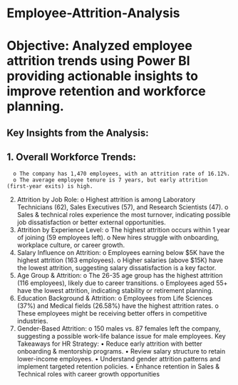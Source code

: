 # Employee-Attrition-Analysis
# Objective: Analyzed employee attrition trends using Power BI providing actionable insights to improve retention and workforce planning.

## Key Insights from the Analysis:
## 1.	 Overall Workforce Trends:
      o	The company has 1,470 employees, with an attrition rate of 16.12%.
      o	The average employee tenure is 7 years, but early attrition (first-year exits) is high.
2.	 Attrition by Job Role:
o	Highest attrition is among Laboratory Technicians (62), Sales Executives (57), and Research Scientists (47).
o	Sales & technical roles experience the most turnover, indicating possible job dissatisfaction or better external opportunities.
3.	 Attrition by Experience Level:
o	The highest attrition occurs within 1 year of joining (59 employees left).
o	New hires struggle with onboarding, workplace culture, or career growth.
4.	 Salary Influence on Attrition:
o	Employees earning below $5K have the highest attrition (163 employees).
o	Higher salaries (above $15K) have the lowest attrition, suggesting salary dissatisfaction is a key factor.
5.	 Age Group & Attrition:
o	The 26-35 age group has the highest attrition (116 employees), likely due to career transitions.
o	Employees aged 55+ have the lowest attrition, indicating stability or retirement planning.
6.	 Education Background & Attrition:
o	Employees from Life Sciences (37%) and Medical fields (26.58%) have the highest attrition rates.
o	These employees might be receiving better offers in competitive industries.
7.	 Gender-Based Attrition:
o	150 males vs. 87 females left the company, suggesting a possible work-life balance issue for male employees.
 Key Takeaways for HR Strategy:
•	Reduce early attrition with better onboarding & mentorship programs.
•	Review salary structure to retain lower-income employees.
•	Understand gender attrition patterns and implement targeted retention policies.
•	Enhance retention in Sales & Technical roles with career growth opportunities
